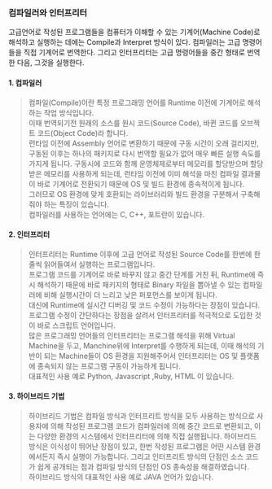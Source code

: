 ### 컴파일러와 인터프리터

고급언어로 작성된 프로그램들을 컴퓨터가 이해할 수 있는 기계어(Machine Code)로 해석하고 실행하는 데에는 Compile과 Interpret 방식이 있다.
컴파일러는 고급 명령어들을 직접 기계어로 번역한다. 그리고 인터프리터는 고급 명령어들을 중간 형태로 번역한 다음, 그것을 실행한다.


#### 1. 컴파일러
> 컴파일(Compile)이란 특정 프로그래밍 언어를 Runtime 이전에 기계어로 해석하는 작업 방식입니다. </br>이때 번역되기전 원래의 소스를 원시 코드(Source Code), 바뀐 코드를 오브젝트 코드(Object Code)라 합니다. </br>런타임 이전에 Assembly 언어로 변환하기 때문에 구동 시간이 오래 걸리지만, 구동된 이후는 하나의 패키지로 다시 번역할 필요가 없어 매우 빠른 실행 속도를 가지게 됩니다. 구동시에 코드와 함께 운영체제로부터 메모리를 할당받으며 할당받은 메모리를 사용하게 되는데, 런타임 이전에 이미 해석을 마친 컴파일 결과물이 바로 기계어로 전환되기 때문에 OS 및 빌드 환경에 종속적이게 됩니다. </br>그러므로 OS 환경에 맞게 호환되는 라이브러리와 빌드 환경을 구분해서 구축해줘야 하는 특징이 있습니다.
</br>컴파일러를 사용하는 언어에는 C, C++, 포트란이 있습니다.


#### 2. 인터프리터
> 인터프리터는 Runtime 이후에 고급 언어로 작성된 Source Code를 한번에 한 줄씩 읽어들여서 실행하는 프로그램입니다. </br>
프로그램 코드를 기계어로 바로 바꾸지 않고 중간 단계를 거친 뒤, Runtime에 즉시 해석하기 때문에 바로 패키지의 형태로 Binary 파일을 뽑아낼 수 있는 컴파일러에 비해 실행시간이 더 느리고 낮은 퍼포먼스를 보이게 됩니다. </br>대신에 Runtime에 실시간 디버깅 및 코드 수정이 가능하다는 장점이 있습니다.
</br>프로그램 수정이 간단하다는 장점을 살려서 인터프리터를 적극적으로 도입한 것이 바로 스크립트 언어입니다. </br>
많은 프로그래밍 언어들의 인터프리터는 프로그램 해석을 위해 Virtual Machine을 두고, Manchine위에 Interpret를 수행하게 되는데, 이때 해석의 기반이 되는 Machine들이 OS 환경을 지원해주어서 인터프리터는 OS 및 플랫폼에 종속되지 않는 프로그램 구동이 가능하게 됩니다.
</br>대표적인 사용 예로 Python, Javascript ,Ruby, HTML 이 있습니다.
#### 3. 하이브리드 기법
> 하이브리드 기법은 컴파일 방식과 인터프리트 방식을 모두 사용하는 방식으로 사용자에 의해 작성된 프로그램 코드가 컴파일러에 의해 중간 코드로 변환되고,
이는 다양한 환경의 시스템에서 인터프리터에 의해 직접 실행됩니다. 하이브리드 방식은 이식성이 뛰어난 장점이 있고, 한번 작성된 프로그램은 어떤 시스템 환경에서든지 즉시 실행이 가능합니다.
그리고 인터프리트 방식의 단점인 소스 코드가 쉽게 공개되는 점과 컴파일 방식의 단점인 OS 종속성을 해결하였습니다. </br>하이브리드 방식의 대표적인 사용 예로 JAVA 언어가 있습니다.
